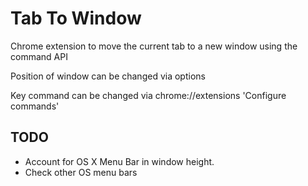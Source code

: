 # Tab To Window

Chrome extension to move the current tab to a new window using the command API

Position of window can be changed via options

Key command can be changed via chrome://extensions 'Configure commands'

## TODO
* Account for OS X Menu Bar in window height.
* Check other OS menu bars